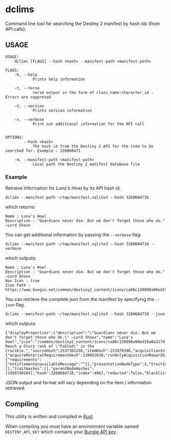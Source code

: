 # dclims

Command line tool for searching the Destiny 2 manifest by hash ids (from API calls).


## USAGE
```
USAGE:
    dclims [FLAGS] --hash <hash> --manifest-path <manifest-path>

FLAGS:
    -h, --help       
            Prints help information

    -t, --terse      
            terse output in the form of class_name:character_id . Errors are suppresed

    -V, --version    
            Prints version information

    -v, --verbose    
            Print out additional information for the API call


OPTIONS:
        --hash <hash>                      
            The hash id from the Destiny 2 API for the item to be searched for. Example : 326060471

    -m, --manifest-path <manifest-path>    
            Local path the Destiny 2 manifest database file

```

### Example

Retrieve information for *Luna's Howl* by its API hash id.
```
dclims --manifest-path ~/tmp/manifest.sqlite3 --hash 3260604718
```

which returns:

```
Name : Luna's Howl
Description : "Guardians never die. But we don't forget those who do." —Lord Shaxx
```

You can get additional information by passing the `--verbose` flag:

```
dclims --manifest-path ~/tmp/manifest.sqlite3 --hash 3260604718 --verbose
```

which outputs:

```
Name : Luna's Howl
Description : "Guardians never die. But we don't forget those who do." —Lord Shaxx
Has Icon : true
Icon Path : https://www.bungie.net/common/destiny2_content/icons/ca86c130898a90ed19a0a317df8ab389.jpg
```

You can retrieve the complete json from the manifest by specifying the `--json` flag.

```
dclims --manifest-path ~/tmp/manifest.sqlite3 --hash 3260604718 --json
```

which outputs:

```
{"displayProperties":{"description":"\"Guardians never die. But we don't forget those who do.\" —Lord Shaxx","name":"Luna's Howl","icon":"/common/destiny2_content/icons/ca86c130898a90ed19a0a317df8ab389.jpg","hasIcon":true},"scope":0,"sourceString":"Source: Reach a Glory rank of \"Fabled\" in the Crucible.","sourceHash":2537301256,"itemHash":153979396,"acquisitionInfo":{"acquireMaterialRequirementHash":130662630,"runOnlyAcquisitionRewardSite":false},"stateInfo":{"requirements":{"entitlementUnavailableMessage":""}},"presentationNodeType":2,"traitIds":[],"traitHashes":[],"parentNodeHashes":[1956740204],"hash":3260604718,"index":4967,"redacted":false,"blacklisted":false}
```

JSON output and format will vary depending on the item / information retrieved. 

## Compiling

This utility is written and compiled in [Rust](https://www.rust-lang.org/).

When compiling you must have an environment variable named `DESTINY_API_KEY` which contains your [Bungie API key](https://www.bungie.net/en/Application).